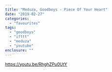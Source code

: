 ```yaml
---
title: "Meduza, Goodboys - Piece Of Your Heart"
date: "2019-02-27"
categories: 
  - "favourites"
tags: 
  - "goodboys"
  - "ifttt"
  - "meduza"
  - "youtube"
enclosure: ""
---
```


https://youtu.be/RhghZPu0UtY
